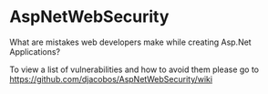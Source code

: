 # AspNetWebSecurity
What are mistakes web developers make while creating Asp.Net Applications?

To view a list of vulnerabilities and how to avoid them please go to <br>
<a href="https://github.com/djacobos/AspNetWebSecurity/wiki">https://github.com/djacobos/AspNetWebSecurity/wiki</a>
